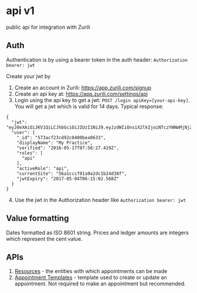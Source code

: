 # api v1
public api for integration with Zurili

## Auth
Authentication is by using a bearer token in the auth header:
`Authorization bearer: jwt`

Create your jwt by
1. Create an account in Zurili: https://app.zurili.com/signup
1. Create an api key at: https://app.zurili.com/settings/api
1. Login using the api key to get a jwt: `POST /login apiKey=[your-api-key]`. You will get a jwt which is valid for 14 days. Typical response:
```
{
  "jwt": "eyJ0eXAiOiJKV1QiLCJhbGciOiJIUzI1NiJ9.eyJzdWIiOnsiX2lkIjoiNTczYWNmMjNjZDkyYzA0MDBiZWEwNjMzIiwiZW1haWwiOiJtZXpnZXJsb2NhbEA1NmExY2NjZjAxYTlhMmRjMWIyNGQzOGYuY29tIiwiZGlzcGxheU5hbWUiOiJtZXpnZXJMb2NhbCIsInJvbGVzIjpbImFwaSJdLCJjdXJyZW50U2l0ZSI6IjU2YTFjY2NmMDFhOWEyZGMxYjI0ZDM4ZiJ9LCJpYXQiOjE0OTI2Njg5MDIsImV4cCI6MTQ5Mzg3ODUwMn0.Nqm65y2k353HCgBfuKaE1mI2zpaI8FlD93n9B3JaaG8",
  "user": {
    "_id": "573acf23cd92c0400bea0633",
    "displayName": "My Practice",
    "verified": "2016-05-17T07:58:27.419Z",
    "roles": [
      "api"
    ],
    "activeRole": "api",
    "currentSite": "56a1cccf01a9a2dc1b24d38f",
    "jwtExpiry": "2017-05-04T06:15:02.568Z"
  }
}
```
4. Use the jwt in the Authorization header like `Authorization bearer: jwt`

## Value formatting
Dates formatted as ISO 8601 string.
Prices and ledger amounts are integers which represent the cent value.

## APIs
1. [Resources](resources.md) - the entities with which appointments can be made
1. [Appointment Templates](appointmentTemplates.md) - template used to create or update an appointment. Not required to make an appointment but recommended.
